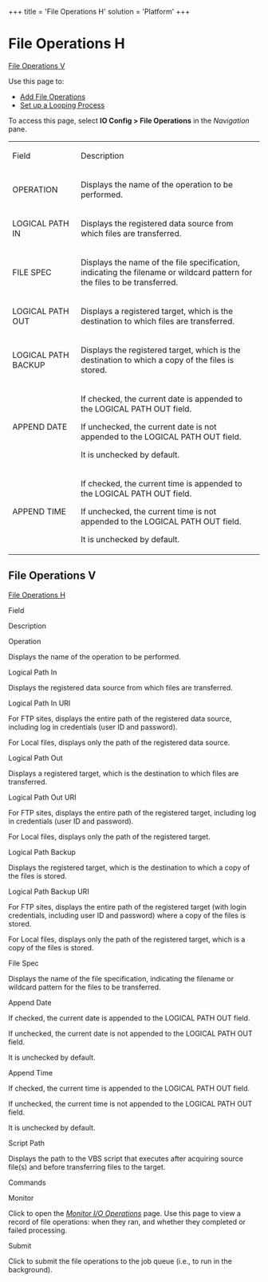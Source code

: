 +++
title = 'File Operations H'
solution = 'Platform'
+++

# File Operations H

[File Operations V](#_File_Operations_V)

<div class="use">

Use this page to:

  - [Add File Operations](../Use_Cases/Add_File_Operations.htm)
  - [Set up a Looping
    Process](../Use_Cases/Set_up_a_Looping_Process.htm)

</div>

To access this page, select **IO Config \> File Operations** in the
*Navigation* pane.

<table>
<tbody>
<tr class="odd">
<td><p>Field</p></td>
<td><p>Description</p></td>
</tr>
<tr class="even">
<td><p>OPERATION</p></td>
<td><p>Displays the name of the operation to be performed.</p></td>
</tr>
<tr class="odd">
<td><p>LOGICAL PATH IN</p></td>
<td><p>Displays the registered data source from which files are transferred.</p></td>
</tr>
<tr class="even">
<td><p>FILE SPEC</p></td>
<td><p>Displays the name of the file specification, indicating the filename or wildcard pattern for the files to be transferred.</p></td>
</tr>
<tr class="odd">
<td><p>LOGICAL PATH OUT</p></td>
<td><p>Displays a registered target, which is the destination to which files are transferred.</p></td>
</tr>
<tr class="even">
<td><p>LOGICAL PATH BACKUP</p></td>
<td><p>Displays the registered target, which is the destination to which a copy of the files is stored.</p></td>
</tr>
<tr class="odd">
<td><p>APPEND DATE</p></td>
<td><p>If checked, the current date is appended to the LOGICAL PATH OUT field.</p>
<p>If unchecked, the current date is not appended to the LOGICAL PATH OUT field.</p>
<p>It is unchecked by default.</p></td>
</tr>
<tr class="even">
<td><p>APPEND TIME</p></td>
<td><p>If checked, the current time is appended to the LOGICAL PATH OUT field.</p>
<p>If unchecked, the current time is not appended to the LOGICAL PATH OUT field.</p>
<p>It is unchecked by default.</p></td>
</tr>
</tbody>
</table>

## <span id="_File_Operations_V"></span> File Operations V

[File Operations H](#_File_Operations_H)

Field

Description

Operation

Displays the name of the operation to be performed.

Logical Path In

Displays the registered data source from which files are transferred.

Logical Path In URI

For FTP sites, displays the entire path of the registered data source,
including log in credentials (user ID and password).

For Local files, displays only the path of the registered data source.

Logical Path Out

Displays a registered target, which is the destination to which files
are transferred.

Logical Path Out URI

For FTP sites, displays the entire path of the registered target,
including log in credentials (user ID and password).

For Local files, displays only the path of the registered target.

Logical Path Backup

Displays the registered target, which is the destination to which a copy
of the files is stored.

Logical Path Backup URI

For FTP sites, displays the entire path of the registered target (with
login credentials, including user ID and password) where a copy of the
files is stored.

For Local files, displays only the path of the registered target, which
is a copy of the files is stored.

File Spec

Displays the name of the file specification, indicating the filename or
wildcard pattern for the files to be transferred.

Append Date

If checked, the current date is appended to the LOGICAL PATH OUT field.

If unchecked, the current date is not appended to the LOGICAL PATH OUT
field.

It is unchecked by default.

Append Time

If checked, the current time is appended to the LOGICAL PATH OUT field.

If unchecked, the current time is not appended to the LOGICAL PATH OUT
field.

It is unchecked by default.

Script Path

Displays the path to the VBS script that executes after acquiring source
file(s) and before transferring files to the target.

Commands

Monitor

Click to open the *[Monitor I/O
Operations](../Use_Cases/Monitor_I_O_Operations.htm)* page. Use this
page to view a record of file operations: when they ran, and whether
they completed or failed processing.

Submit

Click to submit the file operations to the job queue (i.e., to run in
the background).
